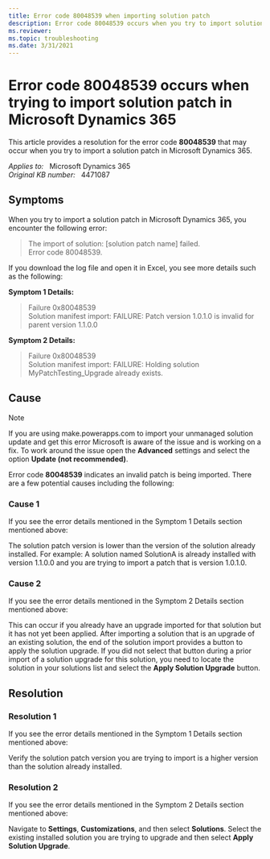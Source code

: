 ```yaml
---
title: Error code 80048539 when importing solution patch
description: Error code 80048539 occurs when you try to import solution patch in Microsoft Dynamics 365. Provides a resolution.
ms.reviewer:  
ms.topic: troubleshooting
ms.date: 3/31/2021
---
```

# Error code 80048539 occurs when trying to import solution patch in Microsoft Dynamics 365

This article provides a resolution for the error code **80048539** that may occur when you try to import a solution patch in Microsoft Dynamics 365.

_Applies to:_ &nbsp; Microsoft Dynamics 365  
_Original KB number:_ &nbsp; 4471087

## Symptoms

When you try to import a solution patch in Microsoft Dynamics 365, you encounter the following error:

> The import of solution: [solution patch name] failed.  
Error code 80048539.

If you download the log file and open it in Excel, you see more details such as the following:

**Symptom 1 Details:**

> Failure 0x80048539  
Solution manifest import: FAILURE: Patch version 1.0.1.0 is invalid for parent version 1.1.0.0

**Symptom 2 Details:**

> Failure 0x80048539  
Solution manifest import: FAILURE: Holding solution MyPatchTesting_Upgrade already exists.

## Cause

> [!NOTE]
> If you are using make.powerapps.com to import your unmanaged solution update and get this error Microsoft is aware of the issue and is working on a fix. To work around the issue open the **Advanced** settings and select the option **Update (not recommended)**.

Error code **80048539** indicates an invalid patch is being imported. There are a few potential causes including the following:

### Cause 1

If you see the error details mentioned in the Symptom 1 Details section mentioned above:

The solution patch version is lower than the version of the solution already installed. For example: A solution named SolutionA is already installed with version 1.1.0.0 and you are trying to import a patch that is version 1.0.1.0.

### Cause 2

If you see the error details mentioned in the Symptom 2 Details section mentioned above:

This can occur if you already have an upgrade imported for that solution but it has not yet been applied. After importing a solution that is an upgrade of an existing solution, the end of the solution import provides a button to apply the solution upgrade. If you did not select that button during a prior import of a solution upgrade for this solution, you need to locate the solution in your solutions list and select the **Apply Solution Upgrade** button.

## Resolution

### Resolution 1

If you see the error details mentioned in the Symptom 1 Details section mentioned above:

Verify the solution patch version you are trying to import is a higher version than the solution already installed.

### Resolution 2

If you see the error details mentioned in the Symptom 2 Details section mentioned above:

Navigate to **Settings**, **Customizations**, and then select **Solutions**. Select the existing installed solution you are trying to upgrade and then select **Apply Solution Upgrade**.
